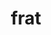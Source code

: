 ---
category: 4-letters
denotation: null
name: frat
reference_link: https://www.etymonline.com/word/frat
root_language: null
root_name: null
title: frat
type: free
word_sums:
- respelling: frat
  sum: 'Frat + '
---